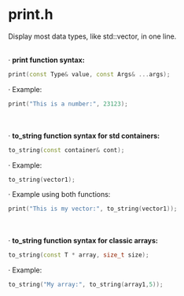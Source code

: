 # print.h

Display most data types, like std::vector, in one line.
<br></br>

· **print function syntax:**  
```c++
print(const Type& value, const Args& ...args);
```

· Example:  
```c++
print("This is a number:", 23123);
```
<br></br>
· **to_string function syntax for std containers:**  
```c++
to_string(const container& cont);
```

· Example:  
```c++
to_string(vector1);
```

· Example using both functions:  
```c++
print("This is my vector:", to_string(vector1));
```
<br></br>
· **to_string function syntax for classic arrays:**  
```c++
to_string(const T * array, size_t size);
```

· Example:  
```c++
to_string("My array:", to_string(array1,5));
```
